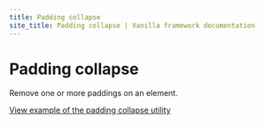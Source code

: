 ```yaml
---
title: Padding collapse
site_title: Padding collapse | Vanilla framework documentation
---
```


# Padding collapse

Remove one or more paddings on an element.

<a href="https://vanilla-framework.github.io/vanilla-framework/examples/utilities/padding-collapse/"
    class="js-example">
    View example of the padding collapse utility
</a>